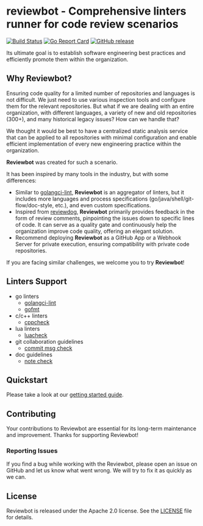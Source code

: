 # reviewbot - Comprehensive linters runner for code review scenarios

[![Build Status](https://github.com/qiniu/reviewbot/actions/workflows/go.yml/badge.svg)](https://github.com/qiniu/reviewbot/actions/workflows/go.yml)
[![Go Report Card](https://goreportcard.com/badge/github.com/qiniu/reviewbot)](https://goreportcard.com/report/github.com/qiniu/reviewbot)
[![GitHub release](https://img.shields.io/github/v/tag/qiniu/reviewbot.svg?label=release)](https://github.com/qiniu/reviewbot/releases)

Its ultimate goal is to establish software engineering best practices and efficiently promote them within the organization.

## Why Reviewbot?

Ensuring code quality for a limited number of repositories and languages is not difficult. We just need to use various inspection tools and configure them for the relevant repositories. But what if we are dealing with an entire organization, with different languages, a variety of new and old repositories (300+), and many historical legacy issues? How can we handle that?

We thought it would be best to have a centralized static analysis service that can be applied to all repositories with minimal configuration and enable efficient implementation of every new engineering practice within the organization.

**Reviewbot** was created for such a scenario.

It has been inspired by many tools in the industry, but with some differences:

- Similar to [golangci-lint](https://github.com/golangci/golangci-lint), **Reviewbot** is an aggregator of linters, but it includes more languages and process specifications (go/java/shell/git-flow/doc-style, etc.), and even custom specifications.
- Inspired from [reviewdog](https://github.com/reviewdog/reviewdog), **Reviewbot** primarily provides feedback in the form of review comments, pinpointing the issues down to specific lines of code. It can serve as a quality gate and continuously help the organization improve code quality, offering an elegant solution.
- Recommend deploying **Reviewbot** as a GitHub App or a Webhook Server for private execution, ensuring compatibility with private code repositories.

If you are facing similar challenges, we welcome you to try **Reviewbot**!

## Linters Support

- go linters
  - [golangci-lint](/internal/linters/go/golangci_lint/)
  - [gofmt](/internal/linters/go/gofmt/)
- c/c++ linters
  - [cppcheck](/internal/linters/c/cppcheck/)
- lua linters
  - [luacheck](/internal/linters/lua/luacheck/)
- git collaboration guidelines
  - [commit msg check](/internal/linters/git-flow/commit-check/)
- doc guidelines
  - [note check](/internal/linters/doc/note-check/)

## Quickstart

Please take a look at our [getting started guide](https://reviewbot-x.netlify.app).

## Contributing

Your contributions to Reviewbot are essential for its long-term maintenance and improvement. Thanks for supporting Reviewbot!

### Reporting Issues

If you find a bug while working with the Reviewbot, please open an issue on GitHub and let us know what went wrong. We will try to fix it as quickly as we can.

## License

Reviewbot is released under the Apache 2.0 license. See the [LICENSE](/LICENSE) file for details.
